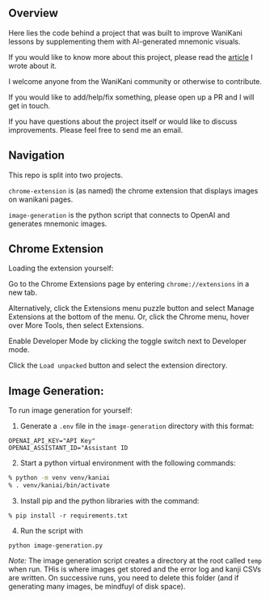 ## Overview

Here lies the code behind a project that was built to improve WaniKani lessons by supplementing them with AI-generated mnemonic visuals. 

If you would like to know more about this project, please read the [article](https://www.spiritedplan.com/ai-visuals-japanese) I wrote about it. 

I welcome anyone from the WaniKani community or otherwise to contribute. 

If you would like to add/help/fix something, please open up a PR and I will get in touch. 

If you have questions about the project itself or would like to discuss improvements. Please feel free to send me an email. 


## Navigation
This repo is split into two projects.

`chrome-extension` is (as named) the chrome extension that displays images on wanikani pages. 

`image-generation` is the python script that connects to OpenAI and generates mnemonic images. 


## Chrome Extension


Loading the extension yourself:

Go to the Chrome Extensions page by entering `chrome://extensions` in a new tab.

Alternatively, click the Extensions menu puzzle button and select Manage Extensions at the bottom of the menu. Or, click the Chrome menu, hover over More Tools, then select Extensions.

Enable Developer Mode by clicking the toggle switch next to Developer mode.

Click the `Load unpacked` button and select the extension directory. 


## Image Generation:


To run image generation for yourself:

1. Generate a `.env` file in the `image-generation` directory with this format:

```
OPENAI_API_KEY="API Key"
OPENAI_ASSISTANT_ID="Assistant ID
```

2. Start a python virtual environment with the following commands:
```bash
% python -m venv venv/kaniai
% . venv/kaniai/bin/activate
```
3. Install pip and the python libraries with the command:
```
% pip install -r requirements.txt
```
4. Run the script with 
```
python image-generation.py
```

*Note:* The image generation script creates a directory at the root called `temp` when run. THis is where images get stored and the error log and kanji CSVs are written. On successive runs, you need to delete this folder (and if generating many images, be mindfuyl of disk space).